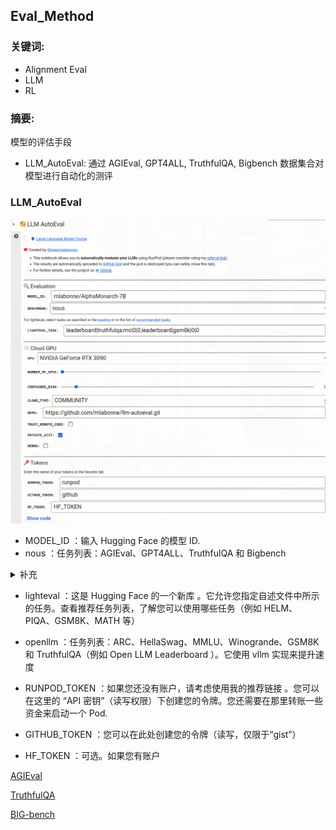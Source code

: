 ##  Eval_Method

### **关键词:** 
- Alignment Eval
- LLM
- RL

### **摘要:** 
模型的评估手段
- LLM_AutoEval: 通过 AGIEval, GPT4ALL, TruthfulQA, Bigbench 数据集合对模型进行自动化的测评 

### **LLM_AutoEval** 

![alt text](assets/LLM_Auto.png)
- MODEL_ID ：输入 Hugging Face 的模型 ID.
- nous ：任务列表：AGIEval、GPT4ALL、TruthfulQA 和 Bigbench

<details>
    <summary>补充</summary>
        <ul>
	      <li><strong>AGIEval</strong>： 数据集, 标准化测试AI的人类水平认知能力</li>
          <li><strong>TruthfulQA</strong>: 数据集, 专门设计用于测试模型区分真假陈述的能力的问题数据集</li>
          <li><strong>BIG-Bench</strong>: 数据集, 包含许多不同的数据集 （或以数据集形式呈现的任务）。一个包含众多独立评估数据集的基准测试套件</li>
          <li><strong>GPT4ALL</strong>: 一个开源生态系统, 可下载的预训练语言模型权重： 这些是语言模型的实际参数，用于生成文本. 软件和工具： 这些工具允许用户在本地机器上下载、运行和与这些语言模型交互.</li>
        </ul>
</details>

- lighteval ：这是 Hugging Face 的一个新库 。它允许您指定自述文件中所示的任务。查看推荐任务列表，了解您可以使用哪些任务（例如 HELM、PIQA、GSM8K、MATH 等）

- openllm ：任务列表：ARC、HellaSwag、MMLU、Winogrande、GSM8K 和 TruthfulQA（例如 Open LLM Leaderboard ）。它使用 vllm 实现来提升速度

- RUNPOD_TOKEN ：如果您还没有账户，请考虑使用我的推荐链接 。您可以在这里的 “API 密钥”（读写权限）下创建您的令牌。您还需要在那里转账一些资金来启动一个 Pod.

- GITHUB_TOKEN ：您可以在此处创建您的令牌（读写，仅限于“gist”）

- HF_TOKEN ：可选。如果您有账户

[AGIEval](https://github.com/ruixiangcui/AGIEval?tab=readme-ov-file)

[TruthfulQA](https://github.com/sylinrl/TruthfulQA)

[BIG-bench](https://github.com/google/BIG-bench)
